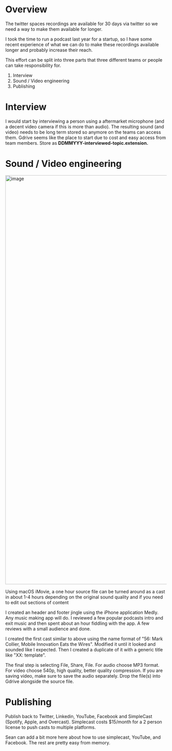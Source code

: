 # Overview

The twitter spaces recordings are available for 30 days via twitter so we need a way to make them available for longer. 

I took the time to run a podcast last year for a startup, so I have some recent experience of what we can do to make these recordings available longer and probably increase their reach. 

This effort can be split into three parts that three different teams or people can take responsibility for. 

1. Interview
1. Sound / Video engineering
1. Publishing

# Interview

I would start by interviewing a person using a aftermarket microphone (and a decent video camera if this is more than audio). The resulting sound (and video) needs to be long term stored so anymore on the teams can access them. Gdrive seems like the place to start due to cost and easy access from team members. Store as **DDMMYYY-interviewed-topic.extension.** 

# Sound / Video engineering 

<img width="1275" alt="image" src="https://user-images.githubusercontent.com/1191994/212783853-f7b90704-a9ef-426a-96cd-cce4928d5dcd.png">

Using macOS iMovie, a one hour source file can be turned around as a cast in about 1-4 hours depending on the original sound quality and if you need to edit out sections of content 

I created an header and footer jingle using the iPhone application Medly. Any music making app will do. I reviewed a few popular podcasts intro and exit music and then spent about an hour fiddling with the app. A few reviews with a small audience and done. 

I created the first cast similar to above using the name format of "56: Mark Collier, Mobile Innovation Eats the Wires". Modified it until it looked and sounded like I expected. Then I created a duplicate of it with a generic title like "XX: template".

The final step is selecting File, Share, File. For audio choose MP3 format. For video choose 540p, high quality, better quality compression. If you are saving video, make sure to save the audio separately. Drop the file(s) into Gdrive alongside the source file. 

# Publishing 

Publish back to Twitter, Linkedin, YouTube, Facebook and SimpleCast (Spotify, Apple, and Overcast). Simplecast costs $15/month for a 2 person license to push casts to multiple platforms. 

Sean can add a bit more here about how to use simplecast, YouTube, and Facebook. The rest are pretty easy from memory. 